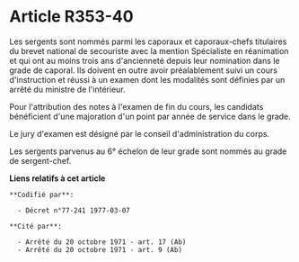 # Article R353-40

Les sergents sont nommés parmi les caporaux et caporaux-chefs titulaires du brevet national de secouriste avec la mention
Spécialiste en réanimation et qui ont au moins trois ans d'ancienneté depuis leur nomination dans le grade de caporal. Ils
doivent en outre avoir préalablement suivi un cours d'instruction et réussi à un examen dont les modalités sont définies par
un arrêté du ministre de l'intérieur.

Pour l'attribution des notes à l'examen de fin du cours, les candidats bénéficient d'une majoration d'un point par année de
service dans le grade.

Le jury d'examen est désigné par le conseil d'administration du corps.

Les sergents parvenus au 6° échelon de leur grade sont nommés au grade de sergent-chef.

**Liens relatifs à cet article**

	**Codifié par**:

	  - Décret n°77-241 1977-03-07

	**Cité par**:

	  - Arrêté du 20 octobre 1971 - art. 17 (Ab)
	  - Arrêté du 20 octobre 1971 - art. 9 (Ab)
